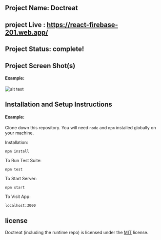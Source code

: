 ## Project Name: Doctreat
## project Live : https://react-firebase-201.web.app/


## Project Status: complete!


## Project Screen Shot(s)

#### Example:   

![alt text](https://i.ibb.co/WkgyQGR/Screenshot-141.jpg)

## Installation and Setup Instructions

#### Example:  

Clone down this repository. You will need `node` and `npm` installed globally on your machine.  

Installation:

`npm install`  

To Run Test Suite:  

`npm test`  

To Start Server:

`npm start`  

To Visit App:

`localhost:3000`  

## license 
Doctreat (including the runtime repo) is licensed under the [MIT](LICENSE.TXT) license.
